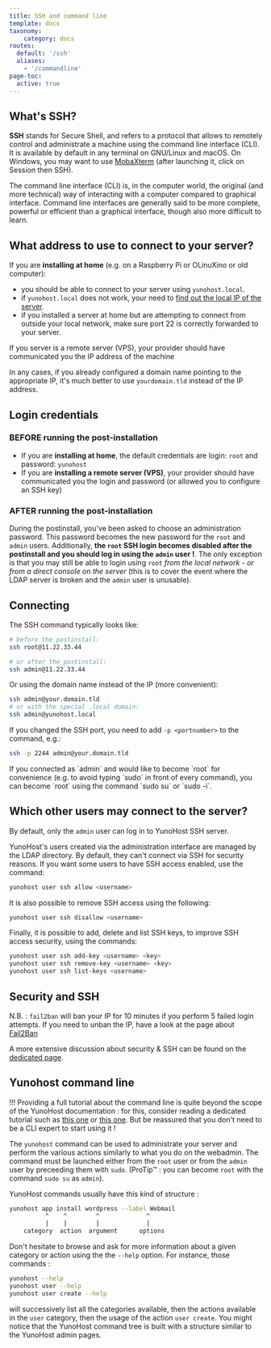 ```yaml
---
title: SSH and command line
template: docs
taxonomy:
    category: docs
routes:
  default: '/ssh'
  aliases:
    - '/commandline'
page-toc:
  active: true
---
```


## What's SSH?

**SSH** stands for Secure Shell, and refers to a protocol that allows to remotely control and administrate a machine using the command line interface (CLI). It is available by default in any terminal on GNU/Linux and macOS. On Windows, you may want to use [MobaXterm](https://mobaxterm.mobatek.net/download-home-edition.html) (after launching it, click on Session then SSH).

The command line interface (CLI) is, in the computer world, the original (and more technical) way of interacting with a computer compared to graphical interface. Command line interfaces are generally said to be more complete, powerful or efficient than a graphical interface, though also more difficult to learn.

## What address to use to connect to your server?

If you are **installing at home** (e.g. on a Raspberry Pi or OLinuXino or old computer):
   - you should be able to connect to your server using `yunohost.local`. 
   - if `yunohost.local` does not work, your need to [find out the local IP of the server](/finding_the_local_ip).
   - if you installed a server at home but are attempting to connect from outside your local network, make sure port 22 is correctly forwarded to your server.

If you server is a remote server (VPS), your provider should have communicated you the IP address of the machine

In any cases, if you already configured a domain name pointing to the appropriate IP, it's much better to use `yourdomain.tld` instead of the IP address.


## Login credentials

### BEFORE running the post-installation

- If you are **installing at home**, the default credentials are login: `root` and password: `yunohost`
- If you are **installing a remote server (VPS)**, your provider should have communicated you the login and password (or allowed you to configure an SSH key)

### AFTER running the post-installation

During the postinstall, you've been asked to choose an administration password. This password becomes the new password for the `root` and `admin` users. Additionally, **the `root` SSH login becomes disabled after the postinstall and you should log in using the `admin` user !**. The only exception is that you may still be able to login using `root` *from the local network - or from a direct console on the server* (this is to cover the event where the LDAP server is broken and the `admin` user is unusable).


## Connecting

The SSH command typically looks like: 

```bash
# before the postinstall:
ssh root@11.22.33.44

# or after the postinstall:
ssh admin@11.22.33.44
```

Or using the domain name instead of the IP (more convenient): 

```bash
ssh admin@your.domain.tld
# or with the special .local domain:
ssh admin@yunohost.local
```

If you changed the SSH port, you need to add `-p <portnumber>` to the command, e.g.:

```bash
ssh -p 2244 admin@your.domain.tld
```

<div class="alert alert-info">
If you connected as `admin` and would like to become `root` for convenience (e.g. to avoid typing `sudo` in front of every command), you can become `root` using the command `sudo su` or `sudo -i`.
</div>

## Which other users may connect to the server?

By default, only the `admin` user can log in to YunoHost SSH server.

YunoHost's users created via the administration interface are managed by the LDAP directory. By default, they can't connect via SSH for security reasons. If you want some users to have SSH access enabled, use the command:

```bash
yunohost user ssh allow <username>
```

It is also possible to remove SSH access using the following:

```bash
yunohost user ssh disallow <username>
```

Finally, it is possible to add, delete and list SSH keys, to improve SSH access security, using the commands:

```bash
yunohost user ssh add-key <username> <key>
yunohost user ssh remove-key <username> <key>
yunohost user ssh list-keys <username>
```

## Security and SSH

N.B. : `fail2ban` will ban your IP for 10 minutes if you perform 5 failed login attempts. If you need to unban the IP, have a look at the page about [Fail2Ban](/fail2ban)

A more extensive discussion about security & SSH can be found on the [dedicated page](/security).

## Yunohost command line

!!! Providing a full tutorial about the command line is quite beyond the scope of the YunoHost documentation : for this, consider reading a dedicated tutorial such as [this one](https://ryanstutorials.net/linuxtutorial/) or [this one](http://linuxcommand.org/). But be reassured that you don't need to be a CLI expert to start using it !

The `yunohost` command can be used to administrate your server and perform the various actions similarly to what you do on the webadmin. The command must be launched either from the `root` user or from the `admin` user by preceeding them with `sudo`. (ProTip™ : you can become `root` with the command `sudo su` as `admin`).

YunoHost commands usually have this kind of structure : 

```bash
yunohost app install wordpress --label Webmail
          ^    ^        ^             ^
          |    |        |             |
    category  action  argument      options
```

Don't hesitate to browse and ask for more information about a given category or action using the the `--help` option. For instance, those commands : 

```bash
yunohost --help
yunohost user --help
yunohost user create --help
```

will successively list all the categories available, then the actions available in the `user` category, then the usage of the action `user create`. You might notice that the YunoHost command tree is built with a structure similar to the YunoHost admin pages.

